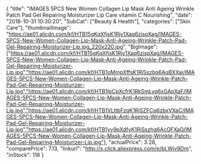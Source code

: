 {
	"title": "IMAGES 5PCS New Women Collagen Lip Mask Anti Ageing Wrinkle Patch Pad Gel Repairing Moisturizer Lip Care vitamin C Nourishing",
	"date": "2018-10-31 10:30:20",
	"SubCat": ["Beauty & Health"],
	"categories": ["Skin Care"],
	"thumbnailImage": "https://ae01.alicdn.com/kf/HTB15gKqXfjsK1Rjy1Xaq6zispXag/IMAGES-5PCS-New-Women-Collagen-Lip-Mask-Anti-Ageing-Wrinkle-Patch-Pad-Gel-Repairing-Moisturizer-Lip.jpg_220x220.jpg",
	"BigImage": ["https://ae01.alicdn.com/kf/HTB15gKqXfjsK1Rjy1Xaq6zispXag/IMAGES-5PCS-New-Women-Collagen-Lip-Mask-Anti-Ageing-Wrinkle-Patch-Pad-Gel-Repairing-Moisturizer-Lip.jpg","https://ae01.alicdn.com/kf/HTB1oMmpXffsK1RjSszbq6AqBXXai/IMAGES-5PCS-New-Women-Collagen-Lip-Mask-Anti-Ageing-Wrinkle-Patch-Pad-Gel-Repairing-Moisturizer-Lip.jpg","https://ae01.alicdn.com/kf/HTB1lpCpXcfrK1RkSmLyq6xGApXaF/IMAGES-5PCS-New-Women-Collagen-Lip-Mask-Anti-Ageing-Wrinkle-Patch-Pad-Gel-Repairing-Moisturizer-Lip.jpg","https://ae01.alicdn.com/kf/HTB1VLttbFzqK1RjSZFCq6zbxVXaC/IMAGES-5PCS-New-Women-Collagen-Lip-Mask-Anti-Ageing-Wrinkle-Patch-Pad-Gel-Repairing-Moisturizer-Lip.jpg","https://ae01.alicdn.com/kf/HTB1yy9pXdfvK1RjSszhq6AcGFXaO/IMAGES-5PCS-New-Women-Collagen-Lip-Mask-Anti-Ageing-Wrinkle-Patch-Pad-Gel-Repairing-Moisturizer-Lip.jpg"],
	"actualPrice": 3.28,
	"comparePrice": 7.13,
	"linkurl": "http://s.click.aliexpress.com/e/bLWjv9Dm",
	"inStock": 118
}
